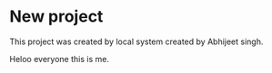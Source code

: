 # New project 

This project was created by local system
created by Abhijeet singh.

Heloo everyone this is me.